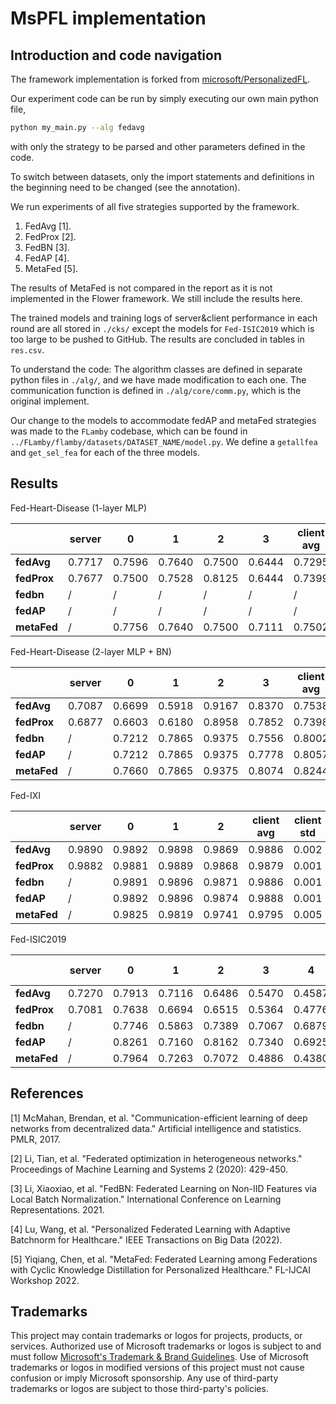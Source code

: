 # MsPFL implementation

## Introduction and code navigation

The framework implementation is forked from [microsoft/PersonalizedFL](https://github.com/microsoft/PersonalizedFL.git).

Our experiment code can be run by simply executing our own main python file,

````bash
python my_main.py --alg fedavg
````

with only the strategy to be parsed and other parameters defined in the code.

To switch between datasets, only the import statements and definitions in the beginning need to be changed (see the annotation).

We run experiments of all five strategies supported by the framework. 

1. FedAvg [1].
2. FedProx [2].
3. FedBN [3].
4. FedAP [4].
5. MetaFed [5].

The results of MetaFed is not compared in the report as it is not implemented in the Flower framework. We still include the results here.

The trained models and training logs of server&client performance in each round are all stored in `./cks/` except the models for `Fed-ISIC2019` which is too large to be pushed to GitHub. The results are concluded in tables in `res.csv`.

To understand the code: The algorithm classes are defined in separate python files in `./alg/`, and we have made modification to each one. The communication function is defined in `./alg/core/comm.py`, which is the original implement.

Our change to the models to accommodate fedAP and metaFed strategies was made to the `FLamby` codebase, which can be found in `../FLamby/flamby/datasets/DATASET_NAME/model.py`. We define a `getallfea` and `get_sel_fea` for each of the three models.

## Results

Fed-Heart-Disease (1-layer MLP)

|             | server | 0      | 1      | 2      | 3      | client avg | client std |
| ----------- | ------ | ------ | ------ | ------ | ------ | ---------- | ---------- |
| **fedAvg**  | 0.7717 | 0.7596 | 0.7640 | 0.7500 | 0.6444 | 0.7295     | 0.057      |
| **fedProx** | 0.7677 | 0.7500 | 0.7528 | 0.8125 | 0.6444 | 0.7399     | 0.070      |
| **fedbn**   | /      | /      | /      | /      | /      | /          | /          |
| **fedAP**   | /      | /      | /      | /      | /      | /          | /          |
| **metaFed** | /      | 0.7756 | 0.7640 | 0.7500 | 0.7111 | 0.7502     | 0.028      |

Fed-Heart-Disease (2-layer MLP + BN)

|             | server | 0      | 1      | 2      | 3      | client avg | client std |
| ----------- | ------ | ------ | ------ | ------ | ------ | ---------- | ---------- |
| **fedAvg**  | 0.7087 | 0.6699 | 0.5918 | 0.9167 | 0.8370 | 0.7538     | 0.149      |
| **fedProx** | 0.6877 | 0.6603 | 0.6180 | 0.8958 | 0.7852 | 0.7398     | 0.126      |
| **fedbn**   | /      | 0.7212 | 0.7865 | 0.9375 | 0.7556 | 0.8002     | 0.095      |
| **fedAP**   | /      | 0.7212 | 0.7865 | 0.9375 | 0.7778 | 0.8057     | 0.092      |
| **metaFed** | /      | 0.7660 | 0.7865 | 0.9375 | 0.8074 | 0.8244     | 0.077      |

Fed-IXI

|             | server | 0      | 1      | 2      | client avg | client std |
| ----------- | ------ | ------ | ------ | ------ | ---------- | ---------- |
| **fedAvg**  | 0.9890 | 0.9892 | 0.9898 | 0.9869 | 0.9886     | 0.002      |
| **fedProx** | 0.9882 | 0.9881 | 0.9889 | 0.9868 | 0.9879     | 0.001      |
| **fedbn**   | /      | 0.9891 | 0.9896 | 0.9871 | 0.9886     | 0.001      |
| **fedAP**   | /      | 0.9892 | 0.9896 | 0.9874 | 0.9888     | 0.001      |
| **metaFed** | /      | 0.9825 | 0.9819 | 0.9741 | 0.9795     | 0.005      |

Fed-ISIC2019

|             | server | 0      | 1      | 2      | 3      | 4      | 5      | client avg | client std |
| ----------- | ------ | ------ | ------ | ------ | ------ | ------ | ------ | ---------- | ---------- |
| **fedAvg**  | 0.7270 | 0.7913 | 0.7116 | 0.6486 | 0.5470 | 0.4587 | 0.7335 | 0.6484     | 0.1248     |
| **fedProx** | 0.7081 | 0.7638 | 0.6694 | 0.6515 | 0.5364 | 0.4776 | 0.7646 | 0.6439     | 0.1174     |
| **fedbn**   | /      | 0.7746 | 0.5863 | 0.7389 | 0.7067 | 0.6879 | 0.7399 | 0.7057     | 0.0657     |
| **fedAP**   | /      | 0.8261 | 0.7160 | 0.8162 | 0.7340 | 0.6925 | 0.7515 | 0.7560     | 0.0542     |
| **metaFed** | /      | 0.7964 | 0.7263 | 0.7072 | 0.4886 | 0.4380 | 0.6772 | 0.6390     | 0.1425     |

## References

[1] McMahan, Brendan, et al. "Communication-efficient learning of deep networks from decentralized data." Artificial intelligence and statistics. PMLR, 2017.

[2] Li, Tian, et al. "Federated optimization in heterogeneous networks." Proceedings of Machine Learning and Systems 2 (2020): 429-450.

[3] Li, Xiaoxiao, et al. "FedBN: Federated Learning on Non-IID Features via Local Batch Normalization." International Conference on Learning Representations. 2021.

[4] Lu, Wang, et al. "Personalized Federated Learning with Adaptive Batchnorm for Healthcare." IEEE Transactions on Big Data (2022).

[5] Yiqiang, Chen, et al. "MetaFed: Federated Learning among Federations with Cyclic Knowledge Distillation for Personalized Healthcare." FL-IJCAI Workshop 2022.

## Trademarks

This project may contain trademarks or logos for projects, products, or services. Authorized use of Microsoft trademarks or logos is subject to and must follow [Microsoft's Trademark & Brand Guidelines](https://www.microsoft.com/en-us/legal/intellectualproperty/trademarks/usage/general). Use of Microsoft trademarks or logos in modified versions of this project must not cause confusion or imply Microsoft sponsorship. Any use of third-party trademarks or logos are subject to those third-party's policies.
